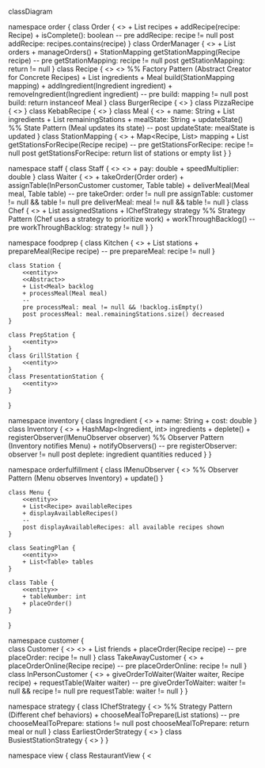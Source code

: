 classDiagram

namespace order {
    class Order {
        <<entity>>
        + List<Recipe> recipes
        + addRecipe(recipe: Recipe)
        + isComplete(): boolean
        --
        pre addRecipe: recipe != null
        post addRecipe: recipes.contains(recipe)
    }
    class OrderManager {
        <<control>>
        + List<Order> orders
        + manageOrders()
        + StationMapping getStationMapping(Recipe recipe)
        --
        pre getStationMapping: recipe != null
        post getStationMapping: return != null
    }
    class Recipe {
        <<entity>>
        <<Abstract>> %% Factory Pattern (Abstract Creator for Concrete Recipes)
        + List<Ingredient> ingredients
        + Meal build(StationMapping mapping)
        + addIngredient(Ingredient ingredient)
        + removeIngredient(Ingredient ingredient)
        --
        pre build: mapping != null
        post build: return instanceof Meal
    }
    class BurgerRecipe {
        <<entity>>
    }
    class PizzaRecipe {
        <<entity>>
    }
    class KebabRecipe {
        <<entity>>
    }
    class Meal {
        <<entity>>
        + name: String
        + List<Ingredient> ingredients
        + List<Station> remainingStations
        + mealState: String
        + updateState() %% State Pattern (Meal updates its state)
        --
        post updateState: mealState is updated
    }
    class StationMapping {
        <<entity>>
        + Map<Recipe, List<Station>> mapping
        + List<Station> getStationsForRecipe(Recipe recipe)
        --
        pre getStationsForRecipe: recipe != null
        post getStationsForRecipe: return list of stations or empty list
    }
}

namespace staff {
    class Staff {
        <<entity>>
        <<Abstract>>
        + pay: double
        + speedMultiplier: double
    }
    class Waiter {
        <<entity>>
        + takeOrder(Order order)
        + assignTable(InPersonCustomer customer, Table table)
        + deliverMeal(Meal meal, Table table)
        --
        pre takeOrder: order != null
        pre assignTable: customer != null && table != null
        pre deliverMeal: meal != null && table != null
    }
    class Chef {
        <<entity>>
        + List<Station> assignedStations
        + IChefStrategy strategy %% Strategy Pattern (Chef uses a strategy to prioritize work)
        + workThroughBacklog()
        --
        pre workThroughBacklog: strategy != null
    }
}

namespace foodprep {
    class Kitchen {
        <<entity>>
        + List<Station> stations
        + prepareMeal(Recipe recipe)
        --
        pre prepareMeal: recipe != null
    }

    class Station {
        <<entity>>
        <<Abstract>>
        + List<Meal> backlog
        + processMeal(Meal meal)
        --
        pre processMeal: meal != null && !backlog.isEmpty()
        post processMeal: meal.remainingStations.size() decreased
    }

    class PrepStation {
        <<entity>>
    }
    class GrillStation {
        <<entity>>
    }
    class PresentationStation {
        <<entity>>
    }
}

namespace inventory {
    class Ingredient {
        <<entity>>
        + name: String
        + cost: double
    }
    class Inventory {
        <<entity>>
        + HashMap<Ingredient, int> ingredients
        + deplete()
        + registerObserver(IMenuObserver observer) %% Observer Pattern (Inventory notifies Menu)
        + notifyObservers()
        --
        pre registerObserver: observer != null
        post deplete: ingredient quantities reduced
    }
}

namespace orderfulfillment {
    class IMenuObserver {
        <<interface>> %% Observer Pattern (Menu observes Inventory)
        + update()
    }
    
    class Menu {
        <<entity>>
        + List<Recipe> availableRecipes
        + displayAvailableRecipes()
        --
        post displayAvailableRecipes: all available recipes shown
    }

    class SeatingPlan {
        <<entity>>
        + List<Table> tables
    }

    class Table {
        <<entity>>
        + tableNumber: int
        + placeOrder()
    }
}

namespace customer {    
    class Customer {
        <<entity>>
        <<Abstract>>
        + List<Customer> friends
        + placeOrder(Recipe recipe)
        --
        pre placeOrder: recipe != null
    }
    class TakeAwayCustomer {
        <<entity>>
        + placeOrderOnline(Recipe recipe)
        --
        pre placeOrderOnline: recipe != null
    }
    class InPersonCustomer {
        <<entity>>
        + giveOrderToWaiter(Waiter waiter, Recipe recipe)
        + requestTable(Waiter waiter)
        --
        pre giveOrderToWaiter: waiter != null && recipe != null
        pre requestTable: waiter != null
    }
}

namespace strategy {
    class IChefStrategy {
        <<interface>> %% Strategy Pattern (Different chef behaviors)
        + chooseMealToPrepare(List<Station> stations)
        --
        pre chooseMealToPrepare: stations != null
        post chooseMealToPrepare: return meal or null
    }
    class EarliestOrderStrategy {
        <<control>>
    }
    class BusiestStationStrategy {
        <<control>>
    }
}

namespace view {
    class RestaurantView {
        <<dialog>>
        + displayKitchen(Kitchen kitchen)
        + displayOrders(List<Order> orders)
        + displayInventory(Inventory inventory)
        --
        pre displayKitchen: kitchen != null
        pre displayOrders: orders != null
        pre displayInventory: inventory != null
    }
    
    class MenuView {
        <<dialog>>
        + showAvailableRecipes(Menu menu)
        --
        pre showAvailableRecipes: menu != null
    }
    
    class CustomerView {
        <<dialog>>
        + displaySeatingPlan(SeatingPlan plan)
        --
        pre displaySeatingPlan: plan != null
    }
}

namespace controller {
    class OrderController {
        <<control>>
        + processOrder(Order order)
        + cancelOrder(Order order)
        --
        pre processOrder: order != null
        pre cancelOrder: order != null && order exists
        post cancelOrder: order removed from system
    }
    
    class KitchenController {
        <<control>>
        + assignStations(List<Recipe> recipes)
        + monitorProgress()
        --
        pre assignStations: recipes != null
    }
    
    class InventoryController {
        <<control>>
        + updateInventory(Ingredient ingredient, int quantity)
        + checkAvailability(Ingredient ingredient, int required)
        --
        pre updateInventory: ingredient != null && quantity > 0
        pre checkAvailability: ingredient != null && required > 0
        post checkAvailability: returns true if available, false otherwise
    }
}

%% Relationships with Multiplicity

Staff <|-- Waiter
Staff <|-- Chef

Customer <|-- TakeAwayCustomer
Customer <|-- InPersonCustomer

Inventory "1" --> "0..*" Ingredient : contains

SeatingPlan "1" --> "1..*" Table : "has many"
Waiter "1" --> "0..*" Table : "assigns customers to"

Order "1" --> "1..*" Recipe : "contains"
OrderManager "1" --> "0..*" Order : "manages"

Recipe <|-- BurgerRecipe
Recipe <|-- PizzaRecipe
Recipe <|-- KebabRecipe

Recipe "1" --> "1..*" Ingredient : "contains"
Recipe "1" --> "1" Meal : "builds"

OrderManager "1" --> "1" StationMapping : "uses to assign stations"
StationMapping "1" --> "1..*" Station : "maps recipes to"

Meal "1" --> "1..*" Station : "visits"
Meal "0..*" --> "0..1" Table : "delivered to"

Waiter "1" --> "0..*" Meal : "delivers to table"

Kitchen "1" --> "1" OrderManager : "gets orders from"
Kitchen "1" --> "0..*" Recipe : "builds meals from"
Kitchen "1" --> "1..*" Station : "contains"

%% Meal Processing
Station <|-- PrepStation
Station <|-- GrillStation
Station <|-- PresentationStation
Station "1" --> "0..*" Meal : "processes meals"

%% Chef Strategy
Chef "1" --> "1" IChefStrategy : "uses"
IChefStrategy <|.. EarliestOrderStrategy
IChefStrategy <|.. BusiestStationStrategy

%% Customer Ordering
InPersonCustomer "1" --> "1" Waiter : "requests table"
Waiter "1" --> "0..1" Table : "assigns customer to"

InPersonCustomer "1" --> "1" Waiter : "gives order to"
Waiter "1" --> "1" OrderManager : "forwards order"
TakeAwayCustomer "1" --> "1" OrderManager : "places order online"

%% View Relationships
RestaurantView "1" --> "1" Kitchen : "displays"
RestaurantView "1" --> "0..*" Order : "shows"
MenuView "1" --> "1" Menu : "displays"
CustomerView "1" --> "1" SeatingPlan : "shows"

%% Controller Relationships
OrderController "1" --> "1" OrderManager : "manages"
KitchenController "1" --> "1" Kitchen : "controls"
InventoryController "1" --> "1" Inventory : "maintains"